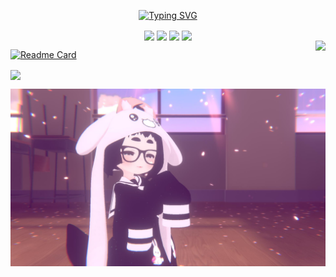 <div id="title" align=center>
  
<a href="https://git.io/typing-svg"><img src="https://readme-typing-svg.herokuapp.com?font=Jersey+15&size=40&pause=1000&center=true&width=435&lines=Gebilaowang66662" alt="Typing SVG" /></a>




<a href="https://space.bilibili.com/13968192" target="_blank">
<img  align=center src="https://img.shields.io/badge/Bilbil-B站-%23e622a7?style=flat"/></a> 

<a href="https://tieba.baidu.com/p/9204495875?pid=151026537815&cid=0#151026537815" target="_blank">
<img  align=center src="https://img.shields.io/badge/Tieba-贴吧-%231396d2?style=flat"/></a> 

<a href="https://www.youtube.com/@defaWang-k1z" target="_blank">
<img  align=center src="https://img.shields.io/badge/YouTube-油管-DC143C?style=flat"/></a>  

<a href="https://steamcommunity.com/profiles/76561198843747783/myworkshopfiles/?appid=431960" target="_blank">
<img  align=center src="https://img.shields.io/badge/SteamWorkshop-Steam创意工坊-%230055aa?style=flat"/></a>   
 
</div>

<img align="right" src="https://count.getloli.com/get/@:gebilaowang66662?theme=rule34">

[![Readme Card](https://github-readme-stats.vercel.app/api/pin/?username=gebilaowang66662&repo=ESLyric-full-screen-imitation-IOS-configuration
)](https://github.com/gebilaowang66662/ESLyric-full-screen-imitation-IOS-configuration)

<img   align="center" src="https://github-readme-stats.vercel.app/api?username=gebilaowang66662&locale=cn&line_height=33&show_icons=true&hide=&theme=synthwave&rank_icon=default"/>

![头像](image/Cache_-3d58644705d31bdc..jpg)


